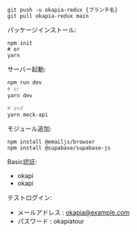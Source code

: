 ```
git push -u okapia-redux {ブランチ名}
git pull okapia-redux main
```


パッケージインストール: 
```
npm init
# or
yarn
```

サーバー起動: 

```bash
npm run dev
# or
yarn dev

# and
yarn mock-api
```

モジュール追加:
```
npm install @emailjs/browser
npm install @supabase/supabase-js
```

Basic認証: 
 - okapi
 - okapi

テストログイン:
 - メールアドレス : okapia@example.com
 - パスワード : okapiatour

